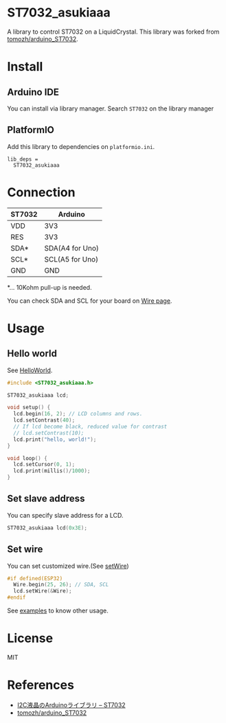 # ST7032_asukiaaa

A library to control ST7032 on a LiquidCrystal.
This library was forked from [tomozh/arduino_ST7032](https://github.com/tomozh/arduino_ST7032).

# Install

## Arduino IDE
You can install via library manager.
Search `ST7032` on the library manager

## PlatformIO

Add this library to dependencies on `platformio.ini`.
```
lib_deps =
  ST7032_asukiaaa
```

# Connection

ST7032 | Arduino
-------|--------
VDD | 3V3
RES | 3V3
SDA* | SDA(A4 for Uno)
SCL* | SCL(A5 for Uno)
GND | GND

*... 10Kohm pull-up is needed.

You can check SDA and SCL for your board on [Wire page](https://www.arduino.cc/en/reference/wire).

# Usage

## Hello world
See [HelloWorld](./examples/HelloWorld/HelloWorld.ino).

```c
#include <ST7032_asukiaaa.h>

ST7032_asukiaaa lcd;

void setup() {
  lcd.begin(16, 2); // LCD columns and rows.
  lcd.setContrast(40);
  // If lcd become black, reduced value for contrast
  // lcd.setContrast(10);
  lcd.print("hello, world!");
}

void loop() {
  lcd.setCursor(0, 1);
  lcd.print(millis()/1000);
}
```

## Set slave address
You can specify slave address for a LCD.

```c
ST7032_asukiaaa lcd(0x3E);
```

## Set wire
You can set customized wire.(See [setWire](./examples/setWire/setWire.ino))

```c
#if defined(ESP32)
  Wire.begin(25, 26); // SDA, SCL
  lcd.setWire(&Wire);
#endif
```

See [examples](./examples) to know other usage.

# License
MIT

# References
- [I2C液晶のArduinoライブラリ – ST7032](http://ore-kb.net/archives/195)
- [tomozh/arduino_ST7032](https://github.com/tomozh/arduino_ST7032)
